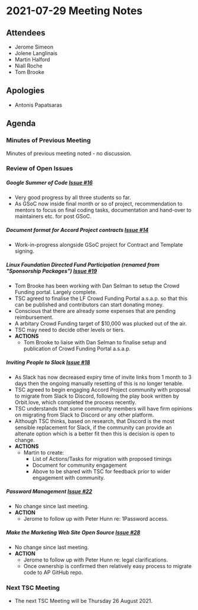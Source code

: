 # 2021-07-29 Meeting Notes

## Attendees
- Jerome Simeon
- Jolene Langlinais
- Martin Halford
- Niall Roche
- Tom Brooke

## Apologies
- Antonis Papatsaras

## Agenda

### Minutes of Previous Meeting

Minutes of previous meeting noted - no discussion.

### Review of Open Issues

##### Google Summer of Code [Issue #16](https://github.com/accordproject/technical-steering-committee/issues/16)
- Very good progress by all three students so far.
- As GSoC now inside final month or so of project, recommendation to mentors to focus on final coding tasks, documentation and hand-over to maintainers etc. for post GSoC.

##### Document format for Accord Project contracts [Issue #14](https://github.com/accordproject/technical-steering-committee/issues/14)
- Work-in-progress alongside GSoC project for Contract and Template signing.

##### Linux Foundation Directed Fund Participation (renamed from "Sponsorship Packages") [Issue #19](https://github.com/accordproject/technical-steering-committee/issues/19)
- Tom Brooke has been working with Dan Selman to setup the Crowd Funding portal.  Largely complete.
- TSC agreed to finalise the LF Crowd Funding Portal a.s.a.p. so that this can be published and contributors can start donating money.
- Conscious that there are already some expenses that are pending reimbursement.
- A arbitary Crowd Funding target of $10,000 was plucked out of the air.
- TSC may need to decide other levels or tiers.
- **ACTIONS** 
	- Tom Brooke to liaise with Dan Selman to finalise setup and publication of Crowd Funding Portal a.s.a.p.

##### Inviting People to Slack [Issue #18](https://github.com/accordproject/technical-steering-committee/issues/18)
- As Slack has now decreased expiry time of invite links from 1 month to 3 days then the ongoing manually resetting of this is no longer tenable.
- TSC agreed to begin engaging Accord Project community with proposal to migrate from Slack to Discord, following the play book written by Orbit.love, which completed the process recently.
- TSC understands that some community members will have firm opinions on migrating from Slack to Discord or any other platform.
- Although TSC thinks, based on research, that Discord is the most sensible replacement for Slack, if the community can provide an altenate option which is a better fit then this is decision is open to change.
- **ACTIONS** 
	- Martin to create:
		- List of Actions/Tasks for migration with proposed timings
		- Document for community engagement
		- Above to be shared with TSC for feedback prior to wider engagement with community.

##### Password Management [Issue #22](https://github.com/accordproject/technical-steering-committee/issues/22)
- No change since last meeting.
- **ACTION** 
	- Jerome to follow up with Peter Hunn re: 1Password access.

##### Make the Marketing Web Site Open Source [Issue #28](https://github.com/accordproject/technical-steering-committee/issues/28)
- No change since last meeting.
- **ACTION** 
	- Jerome to follow up with Peter Hunn re: legal clarifications.
	- Once ownership is confirmed then relatively easy process to migrate code to AP GitHub repo.


### Next TSC Meeting
 
- The next TSC Meeting will be Thursday 26 August 2021.
